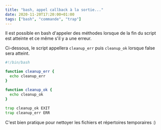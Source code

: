 ```yaml
---
title: "bash, appel callback à la sortie..."
date: 2020-11-20T17:20:00+01:00
tags: ["bash", "commande", "trap"]
---
```

Il est possible en bash d'appeler des méthodes lorsque de la fin du script est atteinte et ce même s'il y a une erreur. 

Ci-dessous, le script appellera `cleanup_err` puis `cleanup_ok` lorsque false sera atteint. 

```bash
#!/bin/bash

function cleanup_err {
  echo cleanup_err
}

function cleanup_ok {
  echo cleanup_ok
}
  
trap cleanup_ok EXIT
trap cleanup_err ERR
```


C'est bien pratique pour nettoyer les fichiers et répertoires temporaires :)